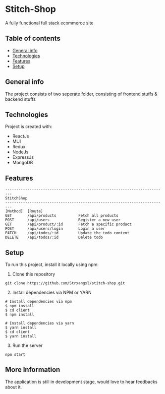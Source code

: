 # Stitch-Shop
A fully functional full stack ecommerce site

## Table of contents
* [General info](#general-info)
* [Technologies](#technologies)
* [Features](#features)
* [Setup](#setup)

## General info
The project consists of two seperate folder, consisting of frontend stuffs & backend stuffs

## Technologies
Project is created with:
* ReactJs
* MUI
* Redux
* NodeJs
* ExpressJs
* MongoDB

## Features
```
-------------------------------------------------------------------------
StitchShop
-------------------------------------------------------------------------
[Method]  [Route]
GET       /api/products          Fetch all products
POST      /api/users             Register a new user
GET       /api/product/:id       Fetch a specific product
POST      /api/users/login       Login a user
PATCH     /api/todos/:id         Update the todo content
DELETE    /api/todos/:id         Delete todo
```

## Setup
To run this project, install it locally using npm:

1. Clone this repository
``` 
git clone https://github.com/Strxangxl/stitch-shop.git
```

2. Install dependencies via NPM or YARN
```
# Install dependencies via npm
$ npm install
$ cd client
$ npm install

# Install dependencies via yarn
$ yarn install
$ cd client
$ yarn install
```
3. Run the server
```
npm start
```

## More Information
The application is still in development stage, would love to hear feedbacks about it.






